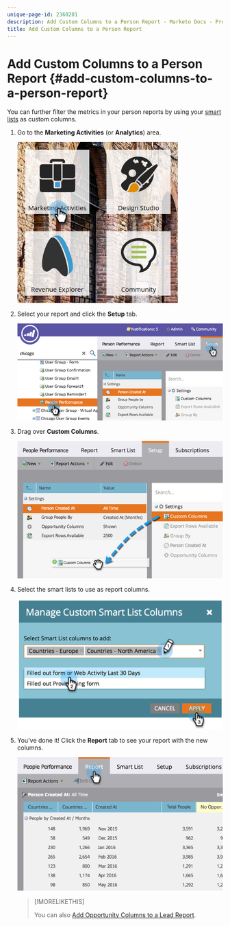 ```yaml
---
unique-page-id: 2360201
description: Add Custom Columns to a Person Report - Marketo Docs - Product Documentation
title: Add Custom Columns to a Person Report
---
```


# Add Custom Columns to a Person Report {#add-custom-columns-to-a-person-report}

You can further filter the metrics in your person reports by using your [smart lists](/help/marketo/product-docs/core-marketo-concepts/smart-lists-and-static-lists/understanding-smart-lists.md) as custom columns.

1. Go to the **Marketing Activities** (or **Analytics**) area.

   ![](assets/ma-1.png)

1. Select your report and click the **Setup** tab.

   ![](assets/two-1.png)

1. Drag over **Custom Columns**.

   ![](assets/three-1.png)

1. Select the smart lists to use as report columns.

   ![](assets/image2014-9-16-16-3a39-3a34.png)

1. You've done it! Click the **Report** tab to see your report with the new columns.

   ![](assets/five-1.png)

   >[!MORELIKETHIS]
   >
   >You can also [Add Opportunity Columns to a Lead Report](/help/marketo/product-docs/reporting/basic-reporting/editing-reports/add-opportunity-columns-to-a-lead-report.md).
